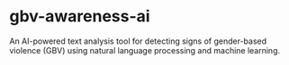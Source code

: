 # gbv-awareness-ai
An AI-powered text analysis tool for detecting signs of gender-based violence (GBV) using natural language processing and machine learning.
